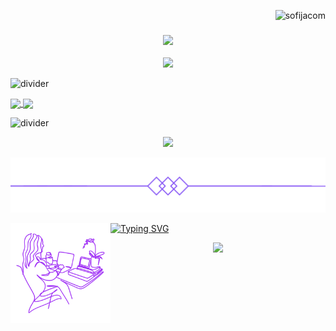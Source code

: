 
<p align="right"> <img src="https://komarev.com/ghpvc/?username=sofijacom&label=Profile%20views&color=blueviolet&size=24&style=flat" alt="sofijacom" /> </p>

<h3 align="center">
  <img src="https://readme-typing-svg.herokuapp.com/?font=Righteous&color=7D3ACC&size=35&center=true&vCenter=true&width=1600&height=70&duration=4000&lines=Hello+There!+I'm+Sofiya+" />
</h3>


<p align="center">
  
  <img src="https://github.com/sofijacom/sofijacom/assets/107557749/c4abfbc2-02d4-4a79-a75f-24e948bf83ee" />
  
</p>

![divider](https://github.com/sofijacom/sofijacom/assets/107557749/7440f266-bfb2-4f41-b219-bcda799be1e9)
   

<a href="https://git.io/streak-stats">
  <img height=165 align="center" src="https://github-readme-stats.vercel.app/api?username=sofijacom&theme=jolly&count_private=true&show_icons=true" />
</a>
<a href="https://github.com/anuraghazra/github-readme-stats">
  <img height=165 align="center" src="https://github-readme-stats.vercel.app/api/top-langs/?username=sofijacom&layout=compact&theme=jolly&langs_count=6&hide=html)](https://github.com/anuraghazra/github-readme-stats"&card_width=200 />
</a>

![divider](https://github.com/sofijacom/sofijacom/assets/107557749/8906b032-df97-414e-a422-12cd76bfd111) 

<p align="center">  
  <img height=165 src="http://github-profile-summary-cards.vercel.app/api/cards/profile-details?username=sofijacom&theme=jolly&langs_count" />
</p>

<p align="center"><img src="https://github.com/sofijacom/sofijacom/blob/main/icons_line/undefined%20-%20Imgur.png" width=600px></p>

<img align='left' src="https://github.com/sofijacom/sofijacom/blob/main/readme.png" width="160">

<p align="center"> 
  
  [![Typing SVG](https://readme-typing-svg.herokuapp.com?font=Roboto+Slab&color=%237E3ACE&size=30&center=true&vCenter=true&width=450&lines=Thank+you+for+visiting+!+❤+❤+❤)](https://git.io/typing-svg)
  
</p> 

<p align="center"> 
   <img height=165 src="https://streak-stats.demolab.com/?user=sofijacom&theme=jolly&langs_count)](https://git.io/streak-stat"&card_width=200 />
</p>


<!--
**sofijacom/sofijacom** is a ✨ _special_ ✨ repository because its `README.md` (this file) appears on your GitHub profile.

Here are some ideas to get you started:

- 🔭 I’m currently working on ...
- 🌱 I’m currently learning ...
- 👯 I’m looking to collaborate on ...
- 🤔 I’m looking for help with ...
- 💬 Ask me about ...
- 📫 How to reach me: ...
- 😄 Pronouns: ...
- ⚡ Fun fact: ...
- ✨ https://git.io/typing-svg ...

- <a href="https://github.com/anuraghazra/github-readme-stats">
  <img height=165 align="center" src="https://github-readme-stats.vercel.app/api?username=sofijacom&theme=jolly&count_private=true&show_icons=true" />
</a> ...

- [![](https://github-readme-stats.vercel.app/api/top-langs/?username=sofijacom&layout=compact&count_private=true&show_icons=true&theme=jolly&hide_border=true)](https://github.com/pojokcodeid) ...

- [![](https://github-readme-stats.vercel.app/api/top-langs/?username=pojokcodeid&layout=compact&count_private=true&show_icons=true&theme=transparent&hide_border=true)](https://github.com/pojokcodeid) ...

<p align="center"> 
   <img height=165 src="https://streak-stats.demolab.com/?user=sofijacom&theme=jolly&langs_count)](https://git.io/streak-stat"&card_width=200 />
</p>

-->
